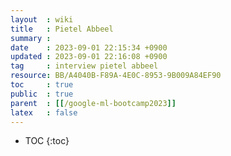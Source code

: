 ```yaml
---
layout  : wiki
title   : Pietel Abbeel
summary : 
date    : 2023-09-01 22:15:34 +0900
updated : 2023-09-01 22:16:08 +0900
tag     : interview pietel abbeel
resource: BB/A4040B-F89A-4E0C-8953-9B009A84EF90
toc     : true
public  : true
parent  : [[/google-ml-bootcamp2023]]
latex   : false
---
```

* TOC
{:toc}

# 
